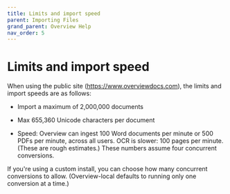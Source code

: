 ```yaml
---
title: Limits and import speed
parent: Importing Files
grand_parent: Overview Help
nav_order: 5
---
```



# Limits and import speed

When using the public site (https://www.overviewdocs.com), the limits and import speeds are as follows:

* Import a maximum of 2,000,000 documents

* Max 655,360 Unicode characters per document

* Speed: Overview can ingest 100 Word documents per minute or 500 PDFs per minute, across all users. OCR is slower: 100 pages per minute. (These are rough estimates.)
These numbers assume four concurrent conversions. 

If you're using a custom install, you can choose how many concurrent conversions to allow. (Overview-local defaults to running only one conversion at a time.)
